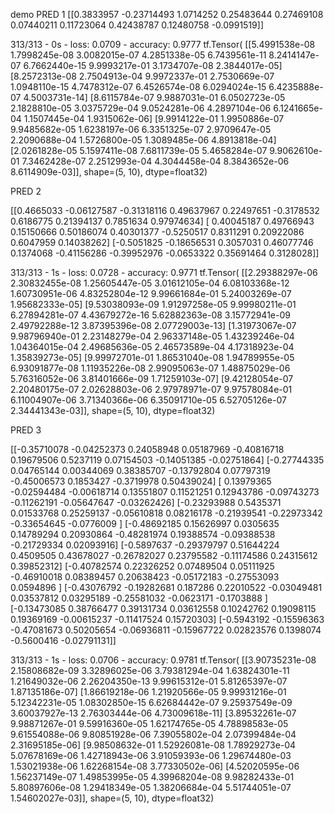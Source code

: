 demo
PRED 1
[[0.3833957  -0.23714493  1.0714252   0.25483644  0.27469108  0.07440211
   0.11723064  0.42438787  0.12480758 -0.0991519]]

313/313 - 0s - loss: 0.0709 - accuracy: 0.9777
tf.Tensor(
[[5.4991538e-08 1.7998245e-08 3.0082015e-07 4.2851338e-05 6.7439561e-11
  8.2414147e-07 6.7662440e-15 9.9993217e-01 3.1734707e-08 2.3844017e-05]
 [8.2572313e-08 2.7504913e-04 9.9972337e-01 2.7530669e-07 1.0948110e-15
  4.7478312e-07 6.4526574e-08 6.0294024e-15 6.4235888e-07 4.5003731e-14]
 [8.6115784e-07 9.9887031e-01 6.0502723e-05 2.1828810e-05 3.0375729e-04
  9.0524281e-06 4.2897104e-06 6.1241665e-04 1.1507445e-04 1.9315062e-06]
 [9.9914122e-01 1.9950886e-07 9.9485682e-05 1.6238197e-06 6.3351325e-07
  2.9709647e-05 2.2090688e-04 1.5726800e-05 1.3089485e-06 4.8913818e-04]
 [2.0261828e-05 5.1597411e-08 7.6811739e-05 5.4658284e-07 9.9062610e-01
  7.3462428e-07 2.2512993e-04 4.3044458e-04 8.3843652e-06 8.6114909e-03]], shape=(5, 10), dtype=float32)

PRED 2

[[0.4665033  -0.06127587 -0.31318116  0.49637967  0.22497651 -0.3178532
   0.6186775   0.21394137  0.7851634   0.97974634]
 [ 0.40045187  0.49766943  0.15150666  0.50186074  0.40301377 -0.5250517
   0.8311291   0.20922086  0.6047959   0.14038262]
 [-0.5051825  -0.18656531  0.3057031   0.46077746  0.1374068  -0.41156286
  -0.39952976 -0.0653322   0.35691464  0.3128028]]

313/313 - 1s - loss: 0.0728 - accuracy: 0.9771
tf.Tensor(
[[2.29388297e-06 2.30832455e-08 1.25605447e-05 3.01612105e-04
  6.08103368e-12 1.60730951e-06 4.83252804e-12 9.99661684e-01
  5.24003269e-07 1.95682333e-05]
 [9.53038093e-09 1.91297258e-05 9.99980211e-01 6.27894281e-07
  4.43679272e-16 5.62882363e-08 3.15772941e-09 2.49792288e-12
  3.87395396e-08 2.07729003e-13]
 [1.31973067e-07 9.98796940e-01 2.23148279e-04 2.96337148e-05
  1.43239246e-04 1.04364015e-04 2.49685636e-05 2.46573589e-04
  4.17318923e-04 1.35839273e-05]
 [9.99972701e-01 1.86531040e-08 1.94789955e-05 6.93091877e-08
  1.11935226e-08 2.99095063e-07 1.48875029e-06 5.76316052e-06
  3.81401666e-09 1.71259103e-07]
 [9.42128054e-07 2.20480175e-07 2.02628803e-06 2.97978971e-07
  9.97578084e-01 6.11004907e-06 3.71340366e-06 6.35091710e-05
  6.52705126e-07 2.34441343e-03]], shape=(5, 10), dtype=float32)

PRED 3

[[-0.35710078 -0.04252373  0.24058948  0.05187969 -0.40816718  0.19679506
   0.5237119   0.07154503 -0.14051385 -0.02751864]
 [-0.27744335  0.04765144  0.00344069  0.38385707 -0.13792804  0.07797319
  -0.45006573  0.1853427  -0.3719978   0.50439024]
 [ 0.13979365 -0.02594484 -0.00618714  0.13551807  0.11521251  0.12943786
  -0.09743273 -0.11262191 -0.05647647 -0.03262426]
 [-0.23293988  0.5435371   0.01533768  0.25259137 -0.05610818  0.08216178
  -0.21939541 -0.22973342 -0.33654645 -0.0776009 ]
 [-0.48692185  0.15626997  0.0305635   0.14789294  0.20930864 -0.48281974
   0.19388574 -0.09388538 -0.21729334  0.02093916]
 [-0.5897637  -0.29379797  0.51644224  0.4509505   0.43678027 -0.26782027
   0.23795582 -0.11174586  0.24315612  0.39852312]
 [-0.40782574  0.22326252  0.07489504  0.05111925 -0.46910018  0.08389457
   0.20638423 -0.05172183 -0.27553093  0.0594896 ]
 [-0.43076792 -0.19282681  0.187286    0.22010522 -0.03049481  0.03537812
   0.03295189 -0.25581032 -0.0623171  -0.1703888 ]
 [-0.13473085  0.38766477  0.39131734  0.03612558  0.10242762  0.19098115
   0.19369169 -0.00615237 -0.11417524  0.15720303]
 [-0.5943192  -0.15596363 -0.47081673  0.50205654 -0.06936811 -0.15967722
   0.02823576  0.1398074  -0.5600416  -0.02791131]]

313/313 - 1s - loss: 0.0706 - accuracy: 0.9781
tf.Tensor(
[[3.90735231e-08 2.15808682e-09 3.32896025e-06 3.79381294e-04
  1.63824301e-11 1.21649032e-06 2.26204350e-13 9.99615312e-01
  5.81265397e-07 1.87135186e-07]
 [1.86619218e-06 1.21920566e-05 9.99931216e-01 5.12342231e-05
  1.08302850e-15 6.62684442e-07 9.25937549e-09 3.60037927e-13
  2.76303444e-06 4.73009618e-11]
 [3.89532261e-07 9.98871267e-01 9.59916360e-05 1.62174765e-05
  4.78898583e-05 9.61554088e-06 9.80851928e-06 7.39055802e-04
  2.07399484e-04 2.31695185e-06]
 [9.98508632e-01 1.52926081e-08 1.78929273e-04 5.07678169e-06
  1.42718943e-06 3.91059393e-06 1.29674480e-03 1.53021938e-06
  1.62268154e-08 3.77330502e-06]
 [4.52020595e-06 1.56237149e-07 1.49853995e-05 4.39968204e-08
  9.98282433e-01 5.80897606e-08 1.29418349e-05 1.38206684e-04
  5.51744051e-07 1.54602027e-03]], shape=(5, 10), dtype=float32)
